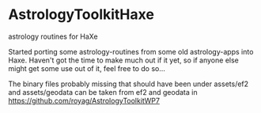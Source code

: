 # AstrologyToolkitHaxe
astrology routines for HaXe

Started porting some astrology-routines from some old astrology-apps into Haxe.
Haven't got the time to make much out if it yet, so if anyone else might get some use out of it, feel free to do so...

The binary files probably missing that should have been under assets/ef2 and assets/geodata can be taken from ef2 and geodata in https://github.com/royag/AstrologyToolkitWP7


